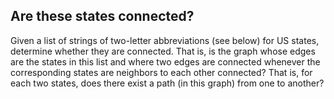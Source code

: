 ## Are these states connected?
 Given a list of strings of two-letter abbreviations (see below) for US states, 
 determine whether they are connected. That is, is the graph whose edges are the 
 states in this list and where two edges are connected whenever the corresponding 
 states are neighbors to each other connected? That is, for each two states, does 
 there exist a path (in this graph) from one to another?
